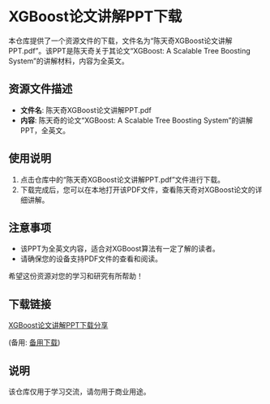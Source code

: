 # XGBoost论文讲解PPT下载

本仓库提供了一个资源文件的下载，文件名为“陈天奇XGBoost论文讲解PPT.pdf”。该PPT是陈天奇关于其论文“XGBoost: A Scalable Tree Boosting System”的讲解材料，内容为全英文。

## 资源文件描述

- **文件名**: 陈天奇XGBoost论文讲解PPT.pdf
- **内容**: 陈天奇的论文“XGBoost: A Scalable Tree Boosting System”的讲解PPT，全英文。

## 使用说明

1. 点击仓库中的“陈天奇XGBoost论文讲解PPT.pdf”文件进行下载。
2. 下载完成后，您可以在本地打开该PDF文件，查看陈天奇对XGBoost论文的详细讲解。

## 注意事项

- 该PPT为全英文内容，适合对XGBoost算法有一定了解的读者。
- 请确保您的设备支持PDF文件的查看和阅读。

希望这份资源对您的学习和研究有所帮助！

## 下载链接
[XGBoost论文讲解PPT下载分享](https://pan.quark.cn/s/593525f835c7) 

(备用: [备用下载](https://pan.baidu.com/s/13Aw66tzCKlqOJs3NWM1cpg?pwd=1234))

## 说明

该仓库仅用于学习交流，请勿用于商业用途。
